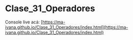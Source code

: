 # Clase_31_Operadores  
Console live acá: [https://ma-ivana.github.io/Clase_31_Operadores/index.html](https://ma-ivana.github.io/Clase_31_Operadores/index.html)
